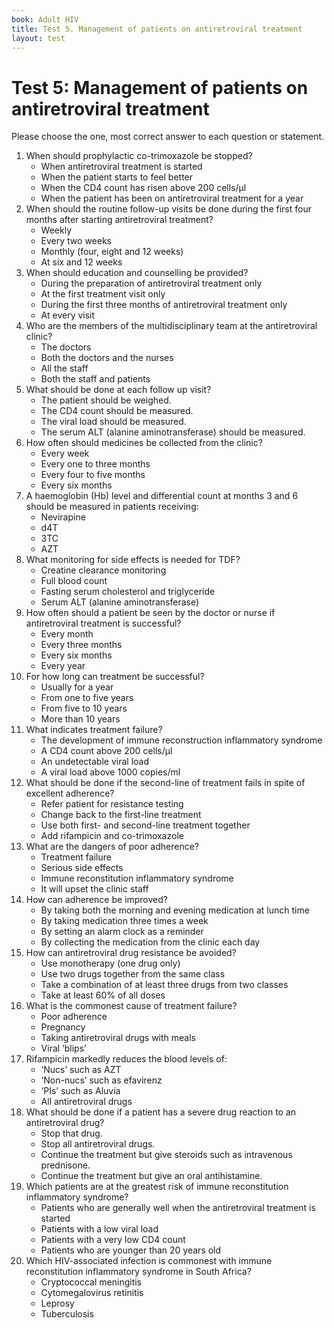 ```yaml
---
book: Adult HIV
title: Test 5. Management of patients on anti­retroviral treatment
layout: test
---
```


# Test 5: Management of patients on anti­retroviral treatment

Please choose the one, most correct answer to each question or statement.

1.	When should prophylactic co-trimoxazole be stopped?
	-	When antiretroviral treatment is started
	-	When the patient starts to feel better
	+	When the CD4 count has risen above 200 cells/µl
	-	When the patient has been on antiretroviral treatment for a year
2.	When should the routine follow-up visits be done during the first four months after starting antiretroviral treatment?
	-	Weekly
	-	Every two weeks
	+	Monthly (four, eight and 12 weeks)
	-	At six and 12 weeks
3.	When should education and counselling be provided?
	-	During the preparation of antiretroviral treatment only
	-	At the first treatment visit only
	-	During the first three months of antiretroviral treatment only
	+	At every visit
4.	Who are the members of the multi­disciplinary team at the antiretroviral clinic?
	-	The doctors
	-	Both the doctors and the nurses
	+	All the staff
	-	Both the staff and patients
5.	What should be done at each follow up visit?
	+	The patient should be weighed.
	-	The CD4 count should be measured.
	-	The viral load should be measured.
	-	The serum ALT (alanine aminotransferase) should be measured.
6.	How often should medicines be collected from the clinic?
	-	Every week
	+	Every one to three months
	-	Every four to five months
	-	Every six months
7.	A haemoglobin (Hb) level and differential count at months 3 and 6 should be measured in patients receiving:
	-	Nevirapine
	-	d4T
	-	3TC
	+	AZT
8.	What monitoring for side effects is needed for TDF?
	+	Creatine clearance monitoring
	-	Full blood count
	-	Fasting serum cholesterol and triglyceride
	-	Serum ALT (alanine aminotransferase)
9.	How often should a patient be seen by the doctor or nurse if antiretroviral treatment is successful?
	-	Every month
	+	Every three months
	-	Every six months
	-	Every year
10.	For how long can treatment be successful?
	-	Usually for a year
	-	From one to five years
	-	From five to 10 years
	+	More than 10 years
11.	What indicates treatment failure?
	-	The development of immune reconstruction inflammatory syndrome
	-	A CD4 count above 200 cells/µl
	-	An undetectable viral load
	+	A viral load above 1000 copies/ml
12.	What should be done if the second-line of treatment fails in spite of excellent adherence?
	+	Refer patient for resistance testing
	-	Change back to the first-line treatment
	-	Use both first- and second-line treatment together
	-	Add rifampicin and co-trimoxazole
13.	What are the dangers of poor adherence?
	+	Treatment failure
	-	Serious side effects
	-	Immune reconstitution inflammatory syndrome
	-	It will upset the clinic staff
14.	How can adherence be improved?
	-	By taking both the morning and evening medication at lunch time
	-	By taking medication three times a week
	+	By setting an alarm clock as a reminder
	-	By collecting the medication from the clinic each day
15.	How can antiretroviral drug resistance be avoided?
	-	Use monotherapy (one drug only)
	-	Use two drugs together from the same class
	+	Take a combination of at least three drugs from two classes
	-	Take at least 60% of all doses
16.	What is the commonest cause of treatment failure?
	+	Poor adherence 
	-	Pregnancy
	-	Taking antiretroviral drugs with meals
	-	Viral ‘blips’
17.	Rifampicin markedly reduces the blood levels of:
	-	‘Nucs’ such as AZT
	-	‘Non-nucs’ such as efavirenz
	+	‘PIs’ such as Aluvia
	-	All antiretroviral drugs
18.	What should be done if a patient has a severe drug reaction to an antiretroviral drug?
	-	Stop that drug.
	+	Stop all antiretroviral drugs.
	-	Continue the treatment but give steroids such as intravenous prednisone.
	-	Continue the treatment but give an oral antihistamine.
19.	Which patients are at the greatest risk of immune reconstitution inflammatory syndrome?
	-	Patients who are generally well when the antiretroviral treatment is started
	-	Patients with a low viral load
	+	Patients with a very low CD4 count
	-	Patients who are younger than 20 years old
20.	Which HIV-associated infection is commonest with immune reconstitution inflammatory syndrome in South Africa?
	-	Cryptococcal meningitis
	-	Cytomegalovirus retinitis
	-	Leprosy
	+	Tuberculosis
